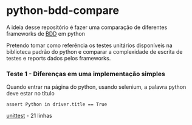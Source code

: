 # python-bdd-compare

A ideia desse repositório é fazer uma comparação de diferentes frameworks de [BDD](https://en.wikipedia.org/wiki/Behavior-driven_development) em python

Pretendo tomar como referência os testes unitários disponíveis na biblioteca padrão do python e comparar a complexidade de escrita de testes e reports dados pelos frameworks.

### Teste 1 - Diferenças em uma implementação simples

Quando entrar na página do python, usando selenium, a palavra python deve estar no título

`assert Python in driver.title == True`

[unittest](unittest/teste_1.py) - 21 linhas
